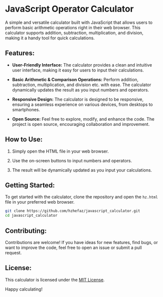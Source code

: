 # JavaScript Operator Calculator

A simple and versatile calculator built with JavaScript that allows users to perform basic arithmetic operations right in their web browser. This calculator supports addition, subtraction, multiplication, and division, making it a handy tool for quick calculations.

## Features:

- **User-Friendly Interface:** The calculator provides a clean and intuitive user interface, making it easy for users to input their calculations.

- **Basic Arithmetic & Comparison Operations:** Perform addition, subtraction, multiplication, and division etc. with ease. The calculator dynamically updates the result as you input numbers and operators.

- **Responsive Design:** The calculator is designed to be responsive, ensuring a seamless experience on various devices, from desktops to smartphones.

- **Open Source:** Feel free to explore, modify, and enhance the code. The project is open source, encouraging collaboration and improvement.

## How to Use:

1. Simply open the HTML file in your web browser.

2. Use the on-screen buttons to input numbers and operators.

3. The result will be dynamically updated as you input your calculations.

## Getting Started:

To get started with the calculator, clone the repository and open the `hz.html` file in your preferred web browser.

```bash
git clone https://github.com/hzhefaz/javascript_calculator.git
cd javascript_calculator
```

## Contributing:

Contributions are welcome! If you have ideas for new features, find bugs, or want to improve the code, feel free to open an issue or submit a pull request.

## License:

This calculator is licensed under the [MIT License](LICENSE).

Happy calculating!
